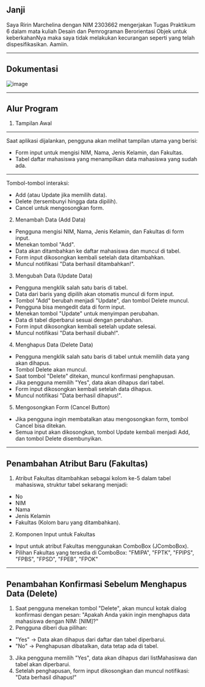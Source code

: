 Janji
---
Saya Ririn Marchelina dengan NIM 2303662 mengerjakan Tugas Praktikum 6 dalam mata kuliah Desain dan Pemrograman Berorientasi Objek untuk keberkahanNya maka saya tidak melakukan kecurangan seperti yang telah dispesifikasikan. Aamiin.

---
Dokumentasi
---
![image](https://github.com/user-attachments/assets/1d420077-5fc0-46bd-aaf2-6a2b21485bd5)

---
Alur Program
---
1. Tampilan Awal
---
Saat aplikasi dijalankan, pengguna akan melihat tampilan utama yang berisi:
- Form input untuk mengisi NIM, Nama, Jenis Kelamin, dan Fakultas.
- Tabel daftar mahasiswa yang menampilkan data mahasiswa yang sudah ada.
---
Tombol-tombol interaksi:
- Add (atau Update jika memilih data).
- Delete (tersembunyi hingga data dipilih).
- Cancel untuk mengosongkan form.

2. Menambah Data (Add Data)
- Pengguna mengisi NIM, Nama, Jenis Kelamin, dan Fakultas di form input.
- Menekan tombol "Add".
- Data akan ditambahkan ke daftar mahasiswa dan muncul di tabel.
- Form input dikosongkan kembali setelah data ditambahkan.
- Muncul notifikasi "Data berhasil ditambahkan!".

3. Mengubah Data (Update Data)
- Pengguna mengklik salah satu baris di tabel.
- Data dari baris yang dipilih akan otomatis muncul di form input.
- Tombol "Add" berubah menjadi "Update", dan tombol Delete muncul.
- Pengguna bisa mengedit data di form input.
- Menekan tombol "Update" untuk menyimpan perubahan.
- Data di tabel diperbarui sesuai dengan perubahan.
- Form input dikosongkan kembali setelah update selesai.
- Muncul notifikasi "Data berhasil diubah!".

4. Menghapus Data (Delete Data)
- Pengguna mengklik salah satu baris di tabel untuk memilih data yang akan dihapus.
- Tombol Delete akan muncul.
- Saat tombol "Delete" ditekan, muncul konfirmasi penghapusan.
- Jika pengguna memilih "Yes", data akan dihapus dari tabel.
- Form input dikosongkan kembali setelah data dihapus.
- Muncul notifikasi "Data berhasil dihapus!".

5. Mengosongkan Form (Cancel Button)
- Jika pengguna ingin membatalkan atau mengosongkan form, tombol Cancel bisa ditekan.
- Semua input akan dikosongkan, tombol Update kembali menjadi Add, dan tombol Delete disembunyikan.

---
Penambahan Atribut Baru (Fakultas)
---
1. Atribut Fakultas ditambahkan sebagai kolom ke-5 dalam tabel mahasiswa, struktur tabel sekarang menjadi:
- No
- NIM
- Nama
- Jenis Kelamin
- Fakultas (Kolom baru yang ditambahkan).
2. Komponen Input untuk Fakultas
- Input untuk atribut Fakultas menggunakan ComboBox (JComboBox).
- Pilihan Fakultas yang tersedia di ComboBox: "FMIPA", "FPTK", "FPIPS", "FPBS", "FPSD", "FPEB", "FPOK"

---
Penambahan Konfirmasi Sebelum Menghapus Data (Delete)
---
1. Saat pengguna menekan tombol "Delete", akan muncul kotak dialog konfirmasi dengan pesan: "Apakah Anda yakin ingin menghapus data mahasiswa dengan NIM: [NIM]?"
2. Pengguna diberi dua pilihan:
- "Yes" → Data akan dihapus dari daftar dan tabel diperbarui.
- "No" → Penghapusan dibatalkan, data tetap ada di tabel.
3. Jika pengguna memilih "Yes", data akan dihapus dari listMahasiswa dan tabel akan diperbarui.
4. Setelah penghapusan, form input dikosongkan dan muncul notifikasi: "Data berhasil dihapus!"

